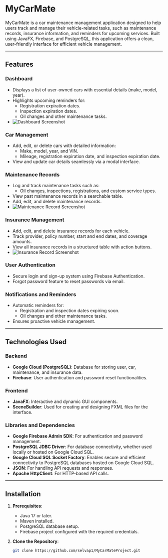 # MyCarMate

MyCarMate is a car maintenance management application designed to help users track and manage their vehicle-related tasks, such as maintenance records, insurance information, and reminders for upcoming services. Built using JavaFX, Firebase, and PostgreSQL, this application offers a clean, user-friendly interface for efficient vehicle management.

---

## Features

### Dashboard
- Displays a list of user-owned cars with essential details (make, model, year).
- Highlights upcoming reminders for:
    - Registration expiration dates.
    - Inspection expiration dates.
    - Oil changes and other maintenance tasks.
- ![Dashboard Screenshot](screenshots/DashboardScreenshot.png)


### Car Management
- Add, edit, or delete cars with detailed information:
    - Make, model, year, and VIN.
    - Mileage, registration expiration date, and inspection expiration date.
- View and update car details seamlessly via a modal interface.

### Maintenance Records
- Log and track maintenance tasks such as:
    - Oil changes, inspections, registrations, and custom service types.
- View past maintenance records in a searchable table.
- Add, edit, and delete maintenance records.
- ![Maintenance Record Screenshot](screenshots/MaintenanceScreenshot.png)

### Insurance Management
- Add, edit, and delete insurance records for each vehicle.
- Track provider, policy number, start and end dates, and coverage amounts.
- View all insurance records in a structured table with action buttons.
- ![Insurance Record Screenshot](screenshots/InsuranceScreenshot.png)

### User Authentication
- Secure login and sign-up system using Firebase Authentication.
- Forgot password feature to reset passwords via email.

### Notifications and Reminders
- Automatic reminders for:
    - Registration and inspection dates expiring soon.
    - Oil changes and other maintenance tasks.
- Ensures proactive vehicle management.

---

## Technologies Used

### Backend
- **Google Cloud (PostgreSQL)**: Database for storing user, car, maintenance, and insurance data.
- **Firebase**: User authentication and password reset functionalities.

### Frontend
- **JavaFX**: Interactive and dynamic GUI components.
- **SceneBuilder**: Used for creating and designing FXML files for the interface.

### Libraries and Dependencies
- **Google Firebase Admin SDK**: For authentication and password management.
- **PostgreSQL JDBC Driver**: For database connectivity, whether used locally or hosted on Google Cloud SQL.
- **Google Cloud SQL Socket Factory**: Enables secure and efficient connectivity to PostgreSQL databases hosted on Google Cloud SQL.
- **JSON**: For handling API requests and responses.
- **Apache HttpClient**: For HTTP-based API calls.

---

## Installation

1. **Prerequisites**:
    - Java 17 or later.
    - Maven installed.
    - PostgreSQL database setup.
    - Firebase project configured with the required credentials.

2. **Clone the Repository**:
   ```bash
   git clone https://github.com/selvap1/MyCarMateProject.git
